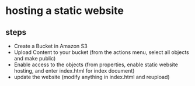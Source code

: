 # hosting a static website

## steps
- Create a Bucket in Amazon S3
- Upload Content to your bucket (from the actions menu, select all objects and make public)
- Enable access to the objects (from properties, enable static website hosting, and enter index.html for index document)
- update the website (modify anything in index.html and reupload)

